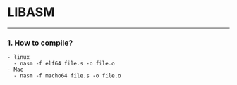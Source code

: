 # LIBASM
-----

### 1. How to compile?
```
- linux
  - nasm -f elf64 file.s -o file.o
- Mac
  - nasm -f macho64 file.s -o file.o
```
